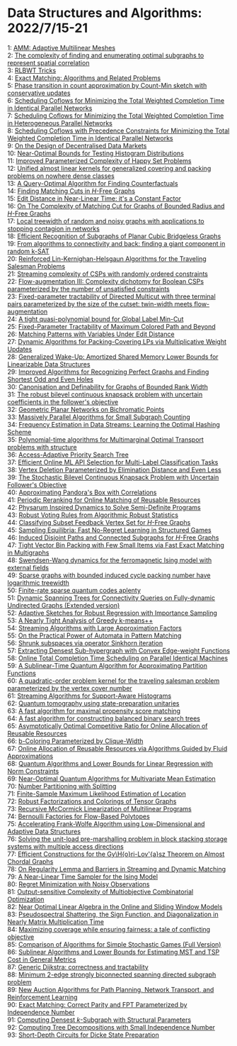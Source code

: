 # Data Structures and Algorithms: 2022/7/15-21  
1: [AMM: Adaptive Multilinear Meshes](https://doi.org/10.48550/arXiv.2007.15219)  
2: [The complexity of finding and enumerating optimal subgraphs to represent  spatial correlation](https://doi.org/10.48550/arXiv.2010.10314)  
3: [RLBWT Tricks](https://doi.org/10.48550/arXiv.2112.04271)  
4: [Exact Matching: Algorithms and Related Problems](https://doi.org/10.48550/arXiv.2203.13899)  
5: [Phase transition in count approximation by Count-Min sketch with  conservative updates](https://doi.org/10.48550/arXiv.2203.15496)  
6: [Scheduling Coflows for Minimizing the Total Weighted Completion Time in  Identical Parallel Networks](https://doi.org/10.48550/arXiv.2204.02651)  
7: [Scheduling Coflows for Minimizing the Total Weighted Completion Time in  Heterogeneous Parallel Networks](https://doi.org/10.48550/arXiv.2204.07799)  
8: [Scheduling Coflows with Precedence Constraints for Minimizing the Total  Weighted Completion Time in Identical Parallel Networks](https://doi.org/10.48550/arXiv.2205.02474)  
9: [On the Design of Decentralised Data Markets](https://doi.org/10.48550/arXiv.2206.06299)  
10: [Near-Optimal Bounds for Testing Histogram Distributions](https://doi.org/10.48550/arXiv.2207.06596)  
11: [Improved Parameterized Complexity of Happy Set Problems](https://doi.org/10.48550/arXiv.2207.06623)  
12: [Unified almost linear kernels for generalized covering and packing  problems on nowhere dense classes](https://doi.org/10.48550/arXiv.2207.06660)  
13: [A Query-Optimal Algorithm for Finding Counterfactuals](https://doi.org/10.48550/arXiv.2207.07072)  
14: [Finding Matching Cuts in $H$-Free Graphs](https://doi.org/10.48550/arXiv.2207.07095)  
15: [Edit Distance in Near-Linear Time: it's a Constant Factor](https://doi.org/10.48550/arXiv.2005.07678)  
16: [On The Complexity of Matching Cut for Graphs of Bounded Radius and  $H$-Free Graphs](https://doi.org/10.48550/arXiv.2204.07129)  
17: [Local treewidth of random and noisy graphs with applications to stopping  contagion in networks](https://doi.org/10.48550/arXiv.2204.07827)  
18: [Efficient Recognition of Subgraphs of Planar Cubic Bridgeless Graphs](https://doi.org/10.48550/arXiv.2204.11750)  
19: [From algorithms to connectivity and back: finding a giant component in  random k-SAT](https://doi.org/10.48550/arXiv.2207.02841)  
20: [Reinforced Lin-Kernighan-Helsgaun Algorithms for the Traveling Salesman  Problems](https://doi.org/10.48550/arXiv.2207.03876)  
21: [Streaming complexity of CSPs with randomly ordered constraints](https://doi.org/10.48550/arXiv.2207.07158)  
22: [Flow-augmentation III: Complexity dichotomy for Boolean CSPs  parameterized by the number of unsatisfied constraints](https://doi.org/10.48550/arXiv.2207.07422)  
23: [Fixed-parameter tractability of Directed Multicut with three terminal  pairs parameterized by the size of the cutset: twin-width meets  flow-augmentation](https://doi.org/10.48550/arXiv.2207.07425)  
24: [A tight quasi-polynomial bound for Global Label Min-Cut](https://doi.org/10.48550/arXiv.2207.07426)  
25: [Fixed-Parameter Tractability of Maximum Colored Path and Beyond](https://doi.org/10.48550/arXiv.2207.07449)  
26: [Matching Patterns with Variables Under Edit Distance](https://doi.org/10.48550/arXiv.2207.07477)  
27: [Dynamic Algorithms for Packing-Covering LPs via Multiplicative Weight  Updates](https://doi.org/10.48550/arXiv.2207.07519)  
28: [Generalized Wake-Up: Amortized Shared Memory Lower Bounds for  Linearizable Data Structures](https://doi.org/10.48550/arXiv.2207.07561)  
29: [Improved Algorithms for Recognizing Perfect Graphs and Finding Shortest  Odd and Even Holes](https://doi.org/10.48550/arXiv.2207.07613)  
30: [Canonisation and Definability for Graphs of Bounded Rank Width](https://doi.org/10.48550/arXiv.1901.10330)  
31: [The robust bilevel continuous knapsack problem with uncertain  coefficients in the follower's objective](https://doi.org/10.48550/arXiv.1903.02810)  
32: [Geometric Planar Networks on Bichromatic Points](https://doi.org/10.48550/arXiv.1911.08924)  
33: [Massively Parallel Algorithms for Small Subgraph Counting](https://doi.org/10.48550/arXiv.2002.08299)  
34: [Frequency Estimation in Data Streams: Learning the Optimal Hashing  Scheme](https://doi.org/10.48550/arXiv.2007.09261)  
35: [Polynomial-time algorithms for Multimarginal Optimal Transport problems  with structure](https://doi.org/10.48550/arXiv.2008.03006)  
36: [Access-Adaptive Priority Search Tree](https://doi.org/10.48550/arXiv.2009.02233)  
37: [Efficient Online ML API Selection for Multi-Label Classification Tasks](https://doi.org/10.48550/arXiv.2102.09127)  
38: [Vertex Deletion Parameterized by Elimination Distance and Even Less](https://doi.org/10.48550/arXiv.2103.09715)  
39: [The Stochastic Bilevel Continuous Knapsack Problem with Uncertain  Follower's Objective](https://doi.org/10.48550/arXiv.2108.12303)  
40: [Approximating Pandora's Box with Correlations](https://doi.org/10.48550/arXiv.2108.12976)  
41: [Periodic Reranking for Online Matching of Reusable Resources](https://doi.org/10.48550/arXiv.2110.02400)  
42: [Physarum Inspired Dynamics to Solve Semi-Definite Programs](https://doi.org/10.48550/arXiv.2111.02291)  
43: [Robust Voting Rules from Algorithmic Robust Statistics](https://doi.org/10.48550/arXiv.2112.06380)  
44: [Classifying Subset Feedback Vertex Set for $H$-Free Graphs](https://doi.org/10.48550/arXiv.2201.00430)  
45: [Sampling Equilibria: Fast No-Regret Learning in Structured Games](https://doi.org/10.48550/arXiv.2201.10758)  
46: [Induced Disjoint Paths and Connected Subgraphs for $H$-Free Graphs](https://doi.org/10.48550/arXiv.2202.11595)  
47: [Tight Vector Bin Packing with Few Small Items via Fast Exact Matching in  Multigraphs](https://doi.org/10.48550/arXiv.2203.10077)  
48: [Swendsen-Wang dynamics for the ferromagnetic Ising model with external  fields](https://doi.org/10.48550/arXiv.2205.01985)  
49: [Sparse graphs with bounded induced cycle packing number have logarithmic  treewidth](https://doi.org/10.48550/arXiv.2206.00594)  
50: [Finite-rate sparse quantum codes aplenty](https://doi.org/10.48550/arXiv.2207.03562)  
51: [Dynamic Spanning Trees for Connectivity Queries on Fully-dynamic  Undirected Graphs (Extended version)](https://doi.org/10.48550/arXiv.2207.06887)  
52: [Adaptive Sketches for Robust Regression with Importance Sampling](https://doi.org/10.48550/arXiv.2207.07822)  
53: [A Nearly Tight Analysis of Greedy k-means++](https://doi.org/10.48550/arXiv.2207.07949)  
54: [Streaming Algorithms with Large Approximation Factors](https://doi.org/10.48550/arXiv.2207.08075)  
55: [On the Practical Power of Automata in Pattern Matching](https://doi.org/10.48550/arXiv.2207.08120)  
56: [Shrunk subspaces via operator Sinkhorn iteration](https://doi.org/10.48550/arXiv.2207.08311)  
57: [Extracting Densest Sub-hypergraph with Convex Edge-weight Functions](https://doi.org/10.48550/arXiv.2207.08340)  
58: [Online Total Completion Time Scheduling on Parallel Identical Machines](https://doi.org/10.48550/arXiv.2207.08550)  
59: [A Sublinear-Time Quantum Algorithm for Approximating Partition Functions](https://doi.org/10.48550/arXiv.2207.08643)  
60: [A quadratic-order problem kernel for the traveling salesman problem  parameterized by the vertex cover number](https://doi.org/10.48550/arXiv.2207.08678)  
61: [Streaming Algorithms for Support-Aware Histograms](https://doi.org/10.48550/arXiv.2207.08686)  
62: [Quantum tomography using state-preparation unitaries](https://doi.org/10.48550/arXiv.2207.08800)  
63: [A fast algorithm for maximal propensity score matching](https://doi.org/10.48550/arXiv.1701.02201)  
64: [A fast algorithm for constructing balanced binary search trees](https://doi.org/10.48550/arXiv.1902.02499)  
65: [Asymptotically Optimal Competitive Ratio for Online Allocation of  Reusable Resources](https://doi.org/10.48550/arXiv.2002.02430)  
66: [b-Coloring Parameterized by Clique-Width](https://doi.org/10.48550/arXiv.2003.04254)  
67: [Online Allocation of Reusable Resources via Algorithms Guided by Fluid  Approximations](https://doi.org/10.48550/arXiv.2010.03983)  
68: [Quantum Algorithms and Lower Bounds for Linear Regression with Norm  Constraints](https://doi.org/10.48550/arXiv.2110.13086)  
69: [Near-Optimal Quantum Algorithms for Multivariate Mean Estimation](https://doi.org/10.48550/arXiv.2111.09787)  
70: [Number Partitioning with Splitting](https://doi.org/10.48550/arXiv.2204.11753)  
71: [Finite-Sample Maximum Likelihood Estimation of Location](https://doi.org/10.48550/arXiv.2206.02348)  
72: [Robust Factorizations and Colorings of Tensor Graphs](https://doi.org/10.48550/arXiv.2207.08913)  
73: [Recursive McCormick Linearization of Multilinear Programs](https://doi.org/10.48550/arXiv.2207.08955)  
74: [Bernoulli Factories for Flow-Based Polytopes](https://doi.org/10.48550/arXiv.2207.08965)  
75: [Accelerating Frank-Wolfe Algorithm using Low-Dimensional and Adaptive  Data Structures](https://doi.org/10.48550/arXiv.2207.09002)  
76: [Solving the unit-load pre-marshalling problem in block stacking storage  systems with multiple access directions](https://doi.org/10.48550/arXiv.2207.09118)  
77: [Efficient Constructions for the Gy\H{o}ri-Lov\'{a}sz Theorem on Almost  Chordal Graphs](https://doi.org/10.48550/arXiv.2207.09262)  
78: [On Regularity Lemma and Barriers in Streaming and Dynamic Matching](https://doi.org/10.48550/arXiv.2207.09354)  
79: [A Near-Linear Time Sampler for the Ising Model](https://doi.org/10.48550/arXiv.2207.09391)  
80: [Regret Minimization with Noisy Observations](https://doi.org/10.48550/arXiv.2207.09435)  
81: [Output-sensitive Complexity of Multiobjective Combinatorial Optimization](https://doi.org/10.48550/arXiv.1610.07204)  
82: [Near Optimal Linear Algebra in the Online and Sliding Window Models](https://doi.org/10.48550/arXiv.1805.03765)  
83: [Pseudospectral Shattering, the Sign Function, and Diagonalization in  Nearly Matrix Multiplication Time](https://doi.org/10.48550/arXiv.1912.08805)  
84: [Maximizing coverage while ensuring fairness: a tale of conflicting  objective](https://doi.org/10.48550/arXiv.2007.08069)  
85: [Comparison of Algorithms for Simple Stochastic Games (Full Version)](https://doi.org/10.48550/arXiv.2008.09465)  
86: [Sublinear Algorithms and Lower Bounds for Estimating MST and TSP Cost in  General Metrics](https://doi.org/10.48550/arXiv.2203.14798)  
87: [Generic Dijkstra: correctness and tractability](https://doi.org/10.48550/arXiv.2204.13547)  
88: [Minimum $2$-edge strongly biconnected spanning directed subgraph problem](https://doi.org/10.48550/arXiv.2207.03401)  
89: [New Auction Algorithms for Path Planning, Network Transport, and  Reinforcement Learning](https://doi.org/10.48550/arXiv.2207.09588)  
90: [Exact Matching: Correct Parity and FPT Parameterized by Independence  Number](https://doi.org/10.48550/arXiv.2207.09797)  
91: [Computing Densest $k$-Subgraph with Structural Parameters](https://doi.org/10.48550/arXiv.2207.09803)  
92: [Computing Tree Decompositions with Small Independence Number](https://doi.org/10.48550/arXiv.2207.09993)  
93: [Short-Depth Circuits for Dicke State Preparation](https://doi.org/10.48550/arXiv.2207.09998)  